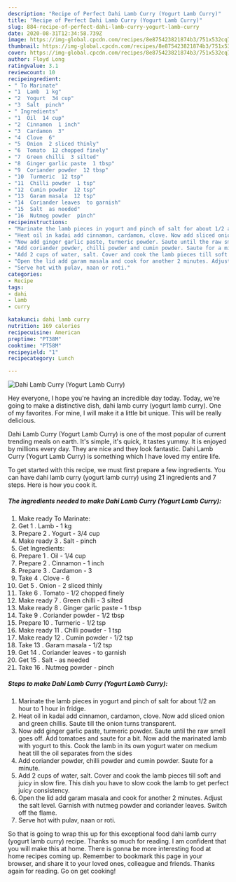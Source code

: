 ```yaml
---
description: "Recipe of Perfect Dahi Lamb Curry (Yogurt Lamb Curry)"
title: "Recipe of Perfect Dahi Lamb Curry (Yogurt Lamb Curry)"
slug: 884-recipe-of-perfect-dahi-lamb-curry-yogurt-lamb-curry
date: 2020-08-31T12:34:58.739Z
image: https://img-global.cpcdn.com/recipes/8e875423821874b3/751x532cq70/dahi-lamb-curry-yogurt-lamb-curry-recipe-main-photo.jpg
thumbnail: https://img-global.cpcdn.com/recipes/8e875423821874b3/751x532cq70/dahi-lamb-curry-yogurt-lamb-curry-recipe-main-photo.jpg
cover: https://img-global.cpcdn.com/recipes/8e875423821874b3/751x532cq70/dahi-lamb-curry-yogurt-lamb-curry-recipe-main-photo.jpg
author: Floyd Long
ratingvalue: 3.1
reviewcount: 10
recipeingredient:
- " To Marinate"
- "1  Lamb  1 kg"
- "2  Yogurt  34 cup"
- "3  Salt  pinch"
- " Ingredients"
- "1  Oil  14 cup"
- "2  Cinnamon  1 inch"
- "3  Cardamon  3"
- "4  Clove  6"
- "5  Onion  2 sliced thinly"
- "6  Tomato  12 chopped finely"
- "7  Green chilli  3 silted"
- "8  Ginger garlic paste  1 tbsp"
- "9  Coriander powder  12 tbsp"
- "10  Turmeric  12 tsp"
- "11  Chilli powder  1 tsp"
- "12  Cumin powder  12 tsp"
- "13  Garam masala  12 tsp"
- "14  Coriander leaves  to garnish"
- "15  Salt  as needed"
- "16  Nutmeg powder  pinch"
recipeinstructions:
- "Marinate the lamb pieces in yogurt and pinch of salt for about 1/2 an hour to 1 hour in fridge."
- "Heat oil in kadai add cinnamon, cardamon, clove. Now add sliced onion and green chillis. Saute till the onion turns transparent."
- "Now add ginger garlic paste, turmeric powder. Saute until the raw smell goes off. Add tomatoes and saute for a bit. Now add the marinated lamb with yogurt to this. Cook the lamb in its own yogurt water on medium heat till the oil separates from the sides"
- "Add coriander powder, chilli powder and cumin powder. Saute for a minute."
- "Add 2 cups of water, salt. Cover and cook the lamb pieces till soft and juicy in slow fire. This dish you have to slow cook the lamb to get perfect juicy consistency."
- "Open the lid add garam masala and cook for another 2 minutes. Adjust the salt level. Garnish with nutmeg powder and coriander leaves. Switch off the flame."
- "Serve hot with pulav, naan or roti."
categories:
- Recipe
tags:
- dahi
- lamb
- curry

katakunci: dahi lamb curry 
nutrition: 169 calories
recipecuisine: American
preptime: "PT38M"
cooktime: "PT58M"
recipeyield: "1"
recipecategory: Lunch

---
```



![Dahi Lamb Curry (Yogurt Lamb Curry)](https://img-global.cpcdn.com/recipes/8e875423821874b3/751x532cq70/dahi-lamb-curry-yogurt-lamb-curry-recipe-main-photo.jpg)

Hey everyone, I hope you're having an incredible day today. Today, we're going to make a distinctive dish, dahi lamb curry (yogurt lamb curry). One of my favorites. For mine, I will make it a little bit unique. This will be really delicious.

Dahi Lamb Curry (Yogurt Lamb Curry) is one of the most popular of current trending meals on earth. It's simple, it's quick, it tastes yummy. It is enjoyed by millions every day. They are nice and they look fantastic. Dahi Lamb Curry (Yogurt Lamb Curry) is something which I have loved my entire life.




To get started with this recipe, we must first prepare a few ingredients. You can have dahi lamb curry (yogurt lamb curry) using 21 ingredients and 7 steps. Here is how you cook it.

<!--inarticleads1-->

##### The ingredients needed to make Dahi Lamb Curry (Yogurt Lamb Curry):

1. Make ready  To Marinate:
1. Get 1 . Lamb - 1 kg
1. Prepare 2 . Yogurt - 3/4 cup
1. Make ready 3 . Salt - pinch
1. Get  Ingredients:
1. Prepare 1 . Oil - 1/4 cup
1. Prepare 2 . Cinnamon - 1 inch
1. Prepare 3 . Cardamon - 3
1. Take 4 . Clove - 6
1. Get 5 . Onion - 2 sliced thinly
1. Take 6 . Tomato - 1/2 chopped finely
1. Make ready 7 . Green chilli - 3 silted
1. Make ready 8 . Ginger garlic paste - 1 tbsp
1. Take 9 . Coriander powder - 1/2 tbsp
1. Prepare 10 . Turmeric - 1/2 tsp
1. Make ready 11 . Chilli powder - 1 tsp
1. Make ready 12 . Cumin powder - 1/2 tsp
1. Take 13 . Garam masala - 1/2 tsp
1. Get 14 . Coriander leaves - to garnish
1. Get 15 . Salt - as needed
1. Take 16 . Nutmeg powder - pinch




<!--inarticleads2-->

##### Steps to make Dahi Lamb Curry (Yogurt Lamb Curry):

1. Marinate the lamb pieces in yogurt and pinch of salt for about 1/2 an hour to 1 hour in fridge.
1. Heat oil in kadai add cinnamon, cardamon, clove. Now add sliced onion and green chillis. Saute till the onion turns transparent.
1. Now add ginger garlic paste, turmeric powder. Saute until the raw smell goes off. Add tomatoes and saute for a bit. Now add the marinated lamb with yogurt to this. Cook the lamb in its own yogurt water on medium heat till the oil separates from the sides
1. Add coriander powder, chilli powder and cumin powder. Saute for a minute.
1. Add 2 cups of water, salt. Cover and cook the lamb pieces till soft and juicy in slow fire. This dish you have to slow cook the lamb to get perfect juicy consistency.
1. Open the lid add garam masala and cook for another 2 minutes. Adjust the salt level. Garnish with nutmeg powder and coriander leaves. Switch off the flame.
1. Serve hot with pulav, naan or roti.




So that is going to wrap this up for this exceptional food dahi lamb curry (yogurt lamb curry) recipe. Thanks so much for reading. I am confident that you will make this at home. There is gonna be more interesting food at home recipes coming up. Remember to bookmark this page in your browser, and share it to your loved ones, colleague and friends. Thanks again for reading. Go on get cooking!
